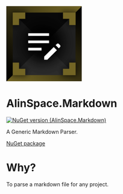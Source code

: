<img src="https://github.com/alin-andersen/AlinSpace.Markdown/blob/main/Assets/Icon.png" width="200" height="200">

# AlinSpace.Markdown
[![NuGet version (AlinSpace.Markdown)](https://img.shields.io/nuget/v/AlinSpace.Markdown.svg?style=flat-square)](https://www.nuget.org/packages/AlinSpace.Markdown/)

A Generic Markdown Parser.

[NuGet package](https://www.nuget.org/packages/AlinSpace.Markdown/)

# Why?

To parse a markdown file for any project.
